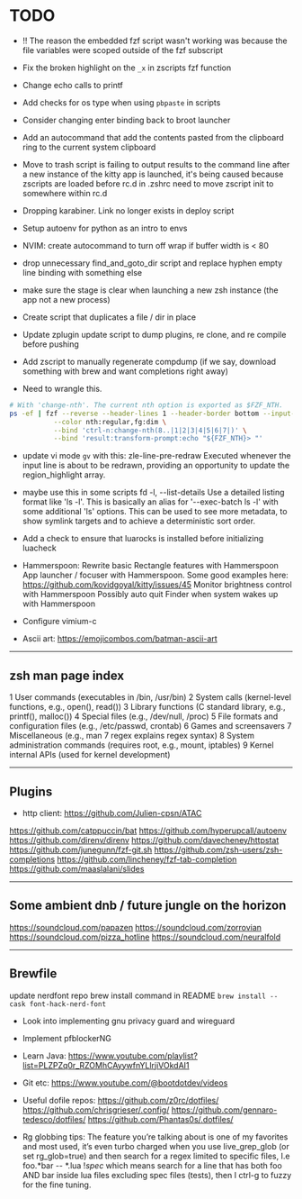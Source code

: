 # TODO


- !! The reason the embedded fzf script wasn't working was because the file variables were scoped outside of the fzf subscript

- Fix the broken highlight on the `_x` in zscripts fzf function

- Change echo calls to printf
- Add checks for os type when using `pbpaste` in scripts

- Consider changing enter binding back to broot launcher

- Add an autocommand that add the contents pasted from the clipboard ring to the current system clipboard


- Move to trash script is failing to output results to the command line after a new instance of the kitty app is launched,
it's being caused because zscripts are loaded before rc.d in .zshrc need to move zscript init to somewhere within rc.d

- Dropping karabiner. Link no longer exists in deploy script
- Setup autoenv for python as an intro to envs
- NVIM: create autocommand to turn off wrap if buffer width is < 80

- drop unnecessary find_and_goto_dir script and replace hyphen empty line binding with something else
- make sure the stage is clear when launching a new zsh instance (the app not a new process)
- Create script that duplicates a file / dir in place

- Update zplugin update script to dump plugins, re clone, and re compile before pushing
- Add zscript to manually regenerate compdump (if we say, download something with brew and want completions right away)


- Need to wrangle this.
```bash
# With 'change-nth'. The current nth option is exported as $FZF_NTH.
ps -ef | fzf --reverse --header-lines 1 --header-border bottom --input-border \
           --color nth:regular,fg:dim \
           --bind 'ctrl-n:change-nth(8..|1|2|3|4|5|6|7|)' \
           --bind 'result:transform-prompt:echo "${FZF_NTH}> "'
```

- update vi mode `gv` with this:
zle-line-pre-redraw
       Executed whenever the input line is about to be redrawn, providing an opportunity to update the region_highlight array.


- maybe use this in some scripts
fd
-l, --list-details
       Use a detailed listing format like 'ls -l'. This is
       basically an alias for '--exec-batch ls -l' with some
       additional 'ls' options. This can be used to see more
       metadata, to show symlink targets and to achieve a
       deterministic sort order.


- Add a check to ensure that luarocks is installed before initializing luacheck

- Hammerspoon:
    Rewrite basic Rectangle features with Hammerspoon
    App launcher / focuser with Hammerspoon. Some good examples here: https://github.com/kovidgoyal/kitty/issues/45
    Monitor brightness control with Hammerspoon
    Possibly auto quit Finder when system wakes up with Hammerspoon


- Configure vimium-c
- Ascii art: https://emojicombos.com/batman-ascii-art


---

## zsh man page index

1   User commands (executables in /bin, /usr/bin)
2   System calls (kernel-level functions, e.g., open(), read())
3   Library functions (C standard library, e.g., printf(), malloc())
4   Special files (e.g., /dev/null, /proc)
5   File formats and configuration files (e.g., /etc/passwd, crontab)
6   Games and screensavers
7   Miscellaneous (e.g., man 7 regex explains regex syntax)
8   System administration commands (requires root, e.g., mount, iptables)
9   Kernel internal APIs (used for kernel development)

---

## Plugins

- http client: https://github.com/Julien-cpsn/ATAC

https://github.com/catppuccin/bat
https://github.com/hyperupcall/autoenv
https://github.com/direnv/direnv
https://github.com/davecheney/httpstat
https://github.com/junegunn/fzf-git.sh
https://github.com/zsh-users/zsh-completions
https://github.com/lincheney/fzf-tab-completion
https://github.com/maaslalani/slides

---

## Some ambient dnb / future jungle on the horizon

https://soundcloud.com/papazen
https://soundcloud.com/zorrovian
https://soundcloud.com/pizza_hotline
https://soundcloud.com/neuralfold

---

## Brewfile

update nerdfont repo brew install command in README `brew install --cask font-hack-nerd-font`

- Look into implementing gnu privacy guard and wireguard
- Implement pfblockerNG


- Learn Java: https://www.youtube.com/playlist?list=PLZPZq0r_RZOMhCAyywfnYLlrjiVOkdAI1
- Git etc: https://www.youtube.com/@bootdotdev/videos

- Useful dofile repos:
    https://github.com/z0rc/dotfiles/
    https://github.com/chrisgrieser/.config/
    https://github.com/gennaro-tedesco/dotfiles/
    https://github.com/Phantas0s/.dotfiles/

- Rg globbing tips:
The feature you’re talking about is one of my favorites and most used, it’s even turbo charged when you use live_grep_glob (or set rg_glob=true) and then search for a regex limited to specific files, I.e foo.*bar -- *.lua !*spec* which means search for a line that has both foo AND bar inside lua files excluding spec files (tests), then I ctrl-g to fuzzy for the fine tuning.
